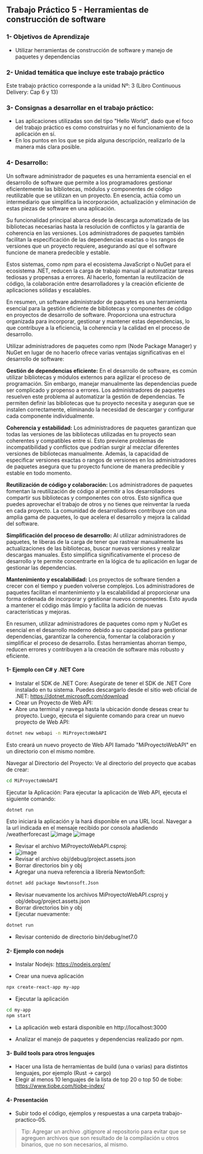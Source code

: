 ## Trabajo Práctico 5 - Herramientas de construcción de software

### 1- Objetivos de Aprendizaje
 - Utilizar herramientas de construcción de software y manejo de paquetes y dependencias

### 2- Unidad temática que incluye este trabajo práctico
Este trabajo práctico corresponde a la unidad Nº: 3 (Libro Continuous Delivery: Cap 6 y 13)

### 3- Consignas a desarrollar en el trabajo práctico:
  - Las aplicaciones utilizadas son del tipo "Hello World", dado que el foco del trabajo práctico es como construirlas y no el funcionamiento de la aplicación en sí.
  - En los puntos en los que se pida alguna descripción, realizarlo de la manera más clara posible.

### 4- Desarrollo:
Un software administrador de paquetes es una herramienta esencial en el desarrollo de software que permite a los programadores gestionar eficientemente las bibliotecas, módulos y componentes de código reutilizable que se utilizan en un proyecto. En esencia, actúa como un intermediario que simplifica la incorporación, actualización y eliminación de estas piezas de software en una aplicación.

Su funcionalidad principal abarca desde la descarga automatizada de las bibliotecas necesarias hasta la resolución de conflictos y la garantía de coherencia en las versiones. Los administradores de paquetes también facilitan la especificación de las dependencias exactas o los rangos de versiones que un proyecto requiere, asegurando así que el software funcione de manera predecible y estable.

Estos sistemas, como npm para el ecosistema JavaScript o NuGet para el ecosistema .NET, reducen la carga de trabajo manual al automatizar tareas tediosas y propensas a errores. Al hacerlo, fomentan la reutilización de código, la colaboración entre desarrolladores y la creación eficiente de aplicaciones sólidas y escalables.

En resumen, un software administrador de paquetes es una herramienta esencial para la gestión eficiente de bibliotecas y componentes de código en proyectos de desarrollo de software. Proporciona una estructura organizada para incorporar, gestionar y mantener estas dependencias, lo que contribuye a la eficiencia, la coherencia y la calidad en el proceso de desarrollo.

Utilizar administradores de paquetes como npm (Node Package Manager) y NuGet en lugar de no hacerlo ofrece varias ventajas significativas en el desarrollo de software:

**Gestión de dependencias eficiente:**
En el desarrollo de software, es común utilizar bibliotecas y módulos externos para agilizar el proceso de programación. Sin embargo, manejar manualmente las dependencias puede ser complicado y propenso a errores. Los administradores de paquetes resuelven este problema al automatizar la gestión de dependencias. Te permiten definir las bibliotecas que tu proyecto necesita y aseguran que se instalen correctamente, eliminando la necesidad de descargar y configurar cada componente individualmente.

**Coherencia y estabilidad:**
Los administradores de paquetes garantizan que todas las versiones de las bibliotecas utilizadas en tu proyecto sean coherentes y compatibles entre sí. Esto previene problemas de incompatibilidad y conflictos que podrían surgir al mezclar diferentes versiones de bibliotecas manualmente. Además, la capacidad de especificar versiones exactas o rangos de versiones en los administradores de paquetes asegura que tu proyecto funcione de manera predecible y estable en todo momento.

**Reutilización de código y colaboración:**
Los administradores de paquetes fomentan la reutilización de código al permitir a los desarrolladores compartir sus bibliotecas y componentes con otros. Esto significa que puedes aprovechar el trabajo de otros y no tienes que reinventar la rueda en cada proyecto. La comunidad de desarrolladores contribuye con una amplia gama de paquetes, lo que acelera el desarrollo y mejora la calidad del software.

**Simplificación del proceso de desarrollo:**
Al utilizar administradores de paquetes, te liberas de la carga de tener que rastrear manualmente las actualizaciones de las bibliotecas, buscar nuevas versiones y realizar descargas manuales. Esto simplifica significativamente el proceso de desarrollo y te permite concentrarte en la lógica de tu aplicación en lugar de gestionar las dependencias.

**Mantenimiento y escalabilidad:**
Los proyectos de software tienden a crecer con el tiempo y pueden volverse complejos. Los administradores de paquetes facilitan el mantenimiento y la escalabilidad al proporcionar una forma ordenada de incorporar y gestionar nuevos componentes. Esto ayuda a mantener el código más limpio y facilita la adición de nuevas características y mejoras.

En resumen, utilizar administradores de paquetes como npm y NuGet es esencial en el desarrollo moderno debido a su capacidad para gestionar dependencias, garantizar la coherencia, fomentar la colaboración y simplificar el proceso de desarrollo. Estas herramientas ahorran tiempo, reducen errores y contribuyen a la creación de software más robusto y eficiente.

#### 1- Ejemplo con C# y .NET Core

- Instalar el SDK de .NET Core: Asegúrate de tener el SDK de .NET Core instalado en tu sistema. Puedes descargarlo desde el sitio web oficial de .NET: https://dotnet.microsoft.com/download
- Crear un Proyecto de Web API:
 - Abre una terminal y navega hasta la ubicación donde deseas crear tu proyecto. Luego, ejecuta el siguiente comando para crear un nuevo proyecto de Web API:
```bash
dotnet new webapi -n MiProyectoWebAPI
```
Esto creará un nuevo proyecto de Web API llamado "MiProyectoWebAPI" en un directorio con el mismo nombre.

Navegar al Directorio del Proyecto:
Ve al directorio del proyecto que acabas de crear:
```bash
cd MiProyectoWebAPI
```
Ejecutar la Aplicación:
Para ejecutar la aplicación de Web API, ejecuta el siguiente comando:

```bash
dotnet run
```
Esto iniciará la aplicación y la hará disponible en una URL local. Navegar a la url indicada en el mensaje recibido por consola añadiendo /weatherforecast
![image](https://github.com/ingsoft3ucc/TPs/assets/140459109/e4fc5c40-8d78-47be-adcf-934b632b24ae)
![image](https://github.com/ingsoft3ucc/TPs/assets/140459109/6906850e-0933-4f0d-ae92-adb749374a97)

- Revisar el archivo MiProyectoWebAPI.csproj:
- ![image](https://github.com/ingsoft3ucc/TPs/assets/140459109/5d662d70-ac82-443e-9fba-af37fb191641)
- Revisar el archivo obj/debug/project.assets.json
- Borrar directorios bin y obj
- Agregar una nueva referencia a librería NewtonSoft:
```bash
dotnet add package Newtonsoft.Json
```
- Revisar nuevamente los archivos MiProyectoWebAPI.csproj y obj/debug/project.assets.json
- Borrar directorios bin y obj
- Ejecutar nuevamente:
```bash
dotnet run
```
- Revisar contenido de directorio bin/debug/net7.0



#### 2- Ejemplo con nodejs

- Instalar Nodejs: https://nodejs.org/en/

- Crear una nueva aplicación
```bash
npx create-react-app my-app
```

- Ejecutar la aplicación
```bash
cd my-app
npm start
```

- La aplicación web estará disponible en http://localhost:3000

- Analizar el manejo de paquetes y dependencias realizado por npm.



#### 3- Build tools para otros lenguajes
- Hacer una lista de herramientas de build (una o varias) para distintos lenguajes, por ejemplo (Rust -> cargo)
- Elegir al menos 10 lenguajes de la lista de top 20 o top 50 de tiobe: https://www.tiobe.com/tiobe-index/


#### 4- Presentación

- Subir todo el código, ejemplos y respuestas a una carpeta trabajo-practico-05.

> Tip: Agregar un archivo .gitignore al repositorio para evitar que se agreguen archivos que son resultado de la compilación u otros binarios, que no son necesarios, al mismo.

